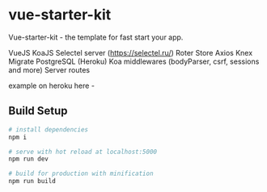 # vue-starter-kit
Vue-starter-kit - the template for fast start your app.

VueJS
KoaJS
Selectel server (https://selectel.ru/)
Roter
Store
Axios
Knex
Migrate
PostgreSQL (Heroku)
Koa middlewares (bodyParser, csrf, sessions and more)
Server routes

example on heroku here - 

## Build Setup

``` bash
# install dependencies
npm i

# serve with hot reload at localhost:5000
npm run dev

# build for production with minification
npm run build
```
